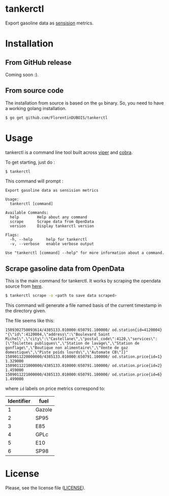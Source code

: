# tankerctl

Export gasoline data as [sensision](http://www.warp10.io/getting-started/#data-format) metrics.

# Installation

## From GitHub release

Coming soon :).

## From source code

The installation from source is based on the `go` binary. So, you need to have a working golang installation.

```sh
$ go get github.com/FlorentinDUBOIS/tankerctl
```

# Usage

tankerctl is a command line tool built across [viper](https://github.com/spf13/viper) and [cobra](https://github.com/spf13/cobra).

To get starting, just do :

```sh
$ tankerctl
```

This command will prompt :

```
Export gasoline data as sensision metrics

Usage:
  tankerctl [command]

Available Commands:
  help        Help about any command
  scrape      Scrape data from OpenData
  version     Display tankerctl version

Flags:
  -h, --help      help for tankerctl
  -v, --verbose   enable verbose output

Use "tankerctl [command] --help" for more information about a command.
```

## Scrape gasoline data from OpenData

This is the main command for tankerctl. It works by scraping the opendata source from [here](https://www.prix-carburants.gouv.fr/rubrique/opendata/).

```sh
$ tankerctl scrape -o <path to save data scraped>
```

This command will generate a file named basis of the current timestamp in the directory given.

The file seems like this:

```
1509302750093614/4385133.010000:650791.100000/ od.station{id=4120004} "{\"id\":4120004,\"address\":\"Boulevard Saint Michel\",\"city\":\"Castellane\",\"postal_code\":4120,\"services\":[\"Toilettes publiques\",\"Station de lavage\",\"Station de gonflage\",\"Boutique non alimentaire\",\"Vente de gaz domestique\",\"Piste poids lourds\",\"Automate CB\"]}"
1509011220000000/4385133.010000:650791.100000/ od.station.price{id=1} 1.329000
1509011221000000/4385133.010000:650791.100000/ od.station.price{id=2} 1.459000
1509011221000000/4385133.010000:650791.100000/ od.station.price{id=6} 1.499000
```

where `id` labels on price metrics correspond to:

|Identifier|fuel|
|---|---|
|1|Gazole|
|2|SP95|
|3|E85|
|4|GPLc|
|5|E10|
|6|SP98|

# License

Please, see the license file ([LICENSE](https://github.com/FlorentinDUBOIS/tankerctl/blob/master/LICENSE)).

